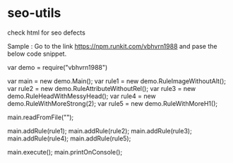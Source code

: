 # seo-utils
check html for seo defects


Sample :
Go to the link https://npm.runkit.com/vbhvrn1988 and pase the below code snippet.


var demo = require("vbhvrn1988")

var main = new demo.Main();
var rule1 = new demo.RuleImageWithoutAlt();
var rule2 = new demo.RuleAttributeWithoutRel();
var rule3 = new demo.RuleHeadWithMessyHead();
var rule4 = new demo.RuleWithMoreStrong(2);
var rule5 = new demo.RuleWithMoreH1();

main.readFromFile("");

main.addRule(rule1);
main.addRule(rule2);
main.addRule(rule3);
main.addRule(rule4);
main.addRule(rule5);

main.execute();
main.printOnConsole();
